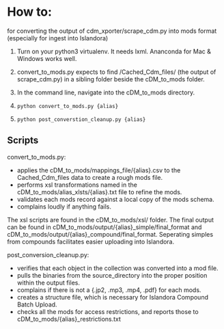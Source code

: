# How to:

for converting the output of cdm_xporter/scrape_cdm.py into mods format (especially for ingest into Islandora)

  1) Turn on your python3 virtualenv.  It needs lxml.  Ananconda for Mac & Windows works well.
  
  2) convert_to_mods.py expects to find /Cached_Cdm_files/ (the output of scrape_cdm.py) in a sibling folder beside the cDM_to_mods folder.
  
  3) In the command line, navigate into the cDM_to_mods directory.
  
  4) `python convert_to_mods.py {alias}`
  
  5) `python post_converstion_cleanup.py {alias}`

## Scripts

convert_to_mods.py:
  - applies the cDM_to_mods/mappings_file/{alias}.csv to the Cached_Cdm_files data to create a rough mods file.
  - performs xsl transformations named in the cDM_to_mods/alias_xlsts/{alias}.txt file to refine the mods.
  - validates each mods record against a local copy of the mods schema.
  - complains loudly if anything fails.

The xsl scripts are found in the cDM_to_mods/xsl/ folder.
The final output can be found in cDM_to_mods/output/{alias}_simple/final_format and cDM_to_mods/output/{alias}_compound/final_format.  Seperating simples from compounds facilitates easier uploading into Islandora.  

post_conversion_cleanup.py:
  - verifies that each object in the collection was converted into a mod file.  
  - pulls the binaries from the source_directory into the proper position within the output files.
  - complains if there is not a {.jp2, .mp3, .mp4, .pdf} for each mods.
  - creates a structure file, which is necessary for Islandora Compound Batch Upload.  
  - checks all the mods for access restrictions, and reports those to cDM_to_mods/{alias}_restrictions.txt  
